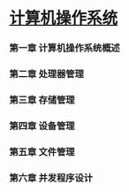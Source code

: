 # [计算机操作系统](https://www.coursera.org/learn/jisuanji-caozuo-xitong/home/welcome)

### 第一章 计算机操作系统概述

### 第二章 处理器管理

### 第三章 存储管理

### 第四章 设备管理

### 第五章 文件管理

### 第六章 并发程序设计
